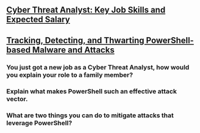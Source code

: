 ## [Cyber Threat Analyst: Key Job Skills and Expected Salary](https://www.spiceworks.com/it-security/vulnerability-management/articles/cyber-threat-analyst-key-jobs-and-salary/)
## [Tracking, Detecting, and Thwarting PowerShell-based Malware and Attacks](https://www.trendmicro.com/vinfo/us/security/news/cybercrime-and-digital-threats/tracking-detecting-and-thwarting-powershell-based-malware-and-attacks)
### You just got a new job as a Cyber Threat Analyst, how would you explain your role to a family member?

### Explain what makes PowerShell such an effective attack vector.

### What are two things you can do to mitigate attacks that leverage PowerShell?
